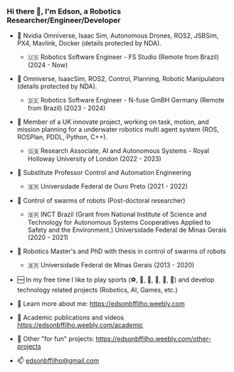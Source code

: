 ### Hi there 👋, I'm Edson, a Robotics Researcher/Engineer/Developer

- :robot: Nvidia Omniverse, Isaac Sim, Autonomous Drones, ROS2, JSBSim, PX4, Mavlink, Docker (details protected by NDA).
  - :us: Robotics Software Engineer - FS Studio (Remote from Brazil) (2024 - Now)

- :robot: Omniverse, IsaacSim, ROS2, Control, Planning, Robotic Manipulators (details protected by NDA).
  - :de: Robotics Software Engineer - N-fuse GmBH Germany (Remote from Brazil) (2023 - 2024)

- :robot: Member of a UK innovate project, working on task, motion, and mission planning for a underwater robotics multi agent system (ROS, ROSPlan, PDDL, Python, C++).
  - :uk: Research Associate, AI and Autonomous Systems - Royal Holloway University of London (2022 - 2023)

- :robot: Substitute Professor Control and Automation Engineering
  - :brazil: Universidade Federal de Ouro Preto (2021 - 2022)

- :robot: Control of swarms of robots (Post-doctoral researcher) 
  - :brazil: INCT Brazil (Grant from National Institute of Science and Technology for Autonomous Systems Cooperatives Applied to Safety and the Environment.) Universidade Federal de Minas Gerais (2020 - 2021)
  
- :robot: Robotics Master's and PhD with thesis in control of swarms of robots
  - :brazil: Universidade Federal de Minas Gerais (2013 - 2020)
  
- :free: In my free time I like to play sports (:soccer:, :tennis:, :ping_pong:, :boxing_glove:, :football:, :volleyball:) and develop technology related projects (Robotics, AI, Games, etc.)

- :link: Learn more about me: https://edsonbffilho.weebly.com
- :link: Academic publications and videos https://edsonbffilho.weebly.com/academic
- :link: Other "for fun" projects: https://edsonbffilho.weebly.com/other-projects
- :mailbox: edsonbffilho@gmail.com
